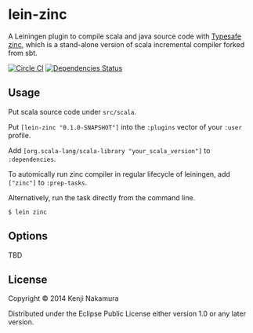 # lein-zinc

A Leiningen plugin to compile scala and java source code with [Typesafe zinc](https://github.com/typesafehub/zinc), which is a stand-alone version of scala incremental compiler forked from sbt. 

[![Circle CI](https://circleci.com/gh/k2n/lein-zinc.svg?style=svg)](https://circleci.com/gh/k2n/lein-zinc)
[![Dependencies Status](http://jarkeeper.com/k2n/lein-zinc/status.svg)](http://jarkeeper.com/k2n/lein-zinc)

## Usage

Put scala source code under `src/scala`.

Put `[lein-zinc "0.1.0-SNAPSHOT"]` into the `:plugins` vector of your
`:user` profile.

Add `[org.scala-lang/scala-library "your_scala_version"]` to `:dependencies`.

To automically run zinc compiler in regular lifecycle of leiningen, add `["zinc"]` to `:prep-tasks`. 

Alternatively, run the task directly from the command line.  

    $ lein zinc

## Options

TBD

## License

Copyright © 2014 Kenji Nakamura

Distributed under the Eclipse Public License either version 1.0 or any later version.
